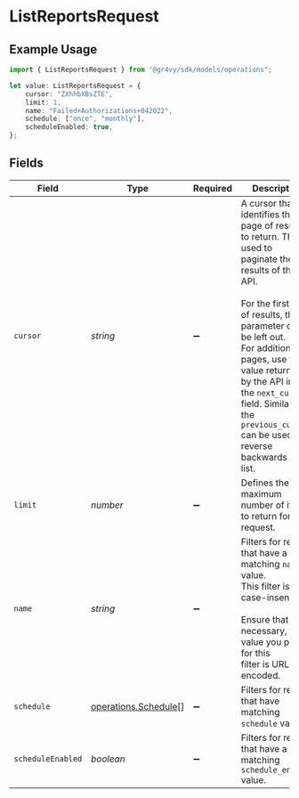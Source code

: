 # ListReportsRequest

## Example Usage

```typescript
import { ListReportsRequest } from "@gr4vy/sdk/models/operations";

let value: ListReportsRequest = {
    cursor: "ZXhhbXBsZTE",
    limit: 1,
    name: "Failed+Authorizations+042022",
    schedule: ["once", "monthly"],
    scheduleEnabled: true,
};
```

## Fields

| Field                                                                                                                                                                                                                                                                                                                                       | Type                                                                                                                                                                                                                                                                                                                                        | Required                                                                                                                                                                                                                                                                                                                                    | Description                                                                                                                                                                                                                                                                                                                                 | Example                                                                                                                                                                                                                                                                                                                                     |
| ------------------------------------------------------------------------------------------------------------------------------------------------------------------------------------------------------------------------------------------------------------------------------------------------------------------------------------------- | ------------------------------------------------------------------------------------------------------------------------------------------------------------------------------------------------------------------------------------------------------------------------------------------------------------------------------------------- | ------------------------------------------------------------------------------------------------------------------------------------------------------------------------------------------------------------------------------------------------------------------------------------------------------------------------------------------- | ------------------------------------------------------------------------------------------------------------------------------------------------------------------------------------------------------------------------------------------------------------------------------------------------------------------------------------------- | ------------------------------------------------------------------------------------------------------------------------------------------------------------------------------------------------------------------------------------------------------------------------------------------------------------------------------------------- |
| `cursor`                                                                                                                                                                                                                                                                                                                                    | *string*                                                                                                                                                                                                                                                                                                                                    | :heavy_minus_sign:                                                                                                                                                                                                                                                                                                                          | A cursor that identifies the page of results to return. This is used to<br/>paginate the results of this API.<br/><br/>For the first page of results, this parameter can be left out.<br/>For additional pages, use the value returned by the API in<br/>the `next_cursor` field. Similarly the `previous_cursor` can be used to<br/>reverse backwards in the list. | ZXhhbXBsZTE                                                                                                                                                                                                                                                                                                                                 |
| `limit`                                                                                                                                                                                                                                                                                                                                     | *number*                                                                                                                                                                                                                                                                                                                                    | :heavy_minus_sign:                                                                                                                                                                                                                                                                                                                          | Defines the maximum number of items to return for this request.                                                                                                                                                                                                                                                                             | 1                                                                                                                                                                                                                                                                                                                                           |
| `name`                                                                                                                                                                                                                                                                                                                                      | *string*                                                                                                                                                                                                                                                                                                                                    | :heavy_minus_sign:                                                                                                                                                                                                                                                                                                                          | Filters for reports that have a matching `name` value.<br/>This filter is case-insensitive.<br/><br/>Ensure that when necessary, the value you pass for this<br/>filter is URL encoded.                                                                                                                                                     | Failed+Authorizations+042022                                                                                                                                                                                                                                                                                                                |
| `schedule`                                                                                                                                                                                                                                                                                                                                  | [operations.Schedule](../../models/operations/schedule.md)[]                                                                                                                                                                                                                                                                                | :heavy_minus_sign:                                                                                                                                                                                                                                                                                                                          | Filters for reports that have matching `schedule` values.                                                                                                                                                                                                                                                                                   | [<br/>"once",<br/>"monthly"<br/>]                                                                                                                                                                                                                                                                                                           |
| `scheduleEnabled`                                                                                                                                                                                                                                                                                                                           | *boolean*                                                                                                                                                                                                                                                                                                                                   | :heavy_minus_sign:                                                                                                                                                                                                                                                                                                                          | Filters for reports that have a matching `schedule_enabled` value.                                                                                                                                                                                                                                                                          | true                                                                                                                                                                                                                                                                                                                                        |